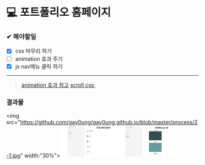 # 💻 포트폴리오 홈페이지
### ✔ 해야할일
- [x] css 마무리 하기
- [ ] animation 효과 주기
- [x] js nav메뉴 클릭 하기 
---

>[animation 효과 참고](http://rwdb.kr/interestedeffects/)
> [scroll css](http://rwdb.kr/css_scroll_icon/);

### 결과물
<img src="https://github.com/gay0ung/gay0ung.github.io/blob/master/process/2-1.jpg" width:"30%"><img src="https://github.com/gay0ung/gay0ung.github.io/blob/master/process/2-2.jpg" width="30%"><img src="https://github.com/gay0ung/gay0ung.github.io/blob/master/process/2-3.jpg" width="30%">
